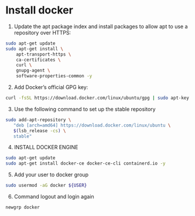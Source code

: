 # Install docker

1. Update the apt package index and install packages to allow apt to use a repository over HTTPS:
```bash
sudo apt-get update
sudo apt-get install \
    apt-transport-https \
    ca-certificates \
    curl \
    gnupg-agent \
    software-properties-common -y
```

2. Add Docker’s official GPG key:
```bash
curl -fsSL https://download.docker.com/linux/ubuntu/gpg | sudo apt-key add -
```

3. Use the following command to set up the stable repository
```bash
sudo add-apt-repository \
   "deb [arch=amd64] https://download.docker.com/linux/ubuntu \
   $(lsb_release -cs) \
   stable"
```

4. INSTALL DOCKER ENGINE
```bash
sudo apt-get update
sudo apt-get install docker-ce docker-ce-cli containerd.io -y
```

5. Add your user to docker group
```bash
sudo usermod -aG docker ${USER}
```

6. Command logout and login again
```bash
newgrp docker
```
